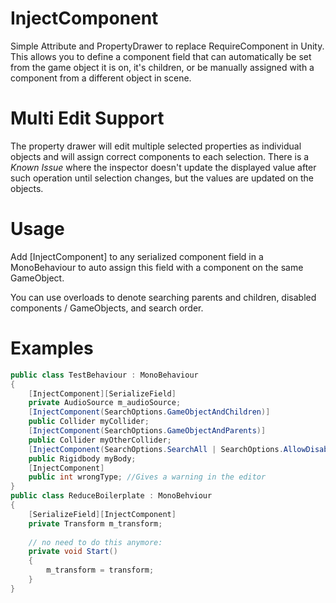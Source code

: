 # InjectComponent
Simple Attribute and PropertyDrawer to replace RequireComponent in Unity.
This allows you to define a component field that can automatically be set from the game object it is on, it's children, or be manually assigned with a component from a different object in scene.

# Multi Edit Support
The property drawer will edit multiple selected properties as individual objects and will assign correct components to each selection.
There is a *Known Issue* where the inspector doesn't update the displayed value after such operation until selection changes, but the values are updated on the objects.

# Usage
Add [InjectComponent] to any serialized component field in a MonoBehaviour to auto assign this field with a component on the same GameObject.

You can use overloads to denote searching parents and children, disabled components / GameObjects, and search order.

# Examples 
```csharp
public class TestBehaviour : MonoBehaviour
{
	[InjectComponent][SerializeField]
	private AudioSource m_audioSource;
	[InjectComponent(SearchOptions.GameObjectAndChildren)] 
	public Collider myCollider;
	[InjectComponent(SearchOptions.GameObjectAndParents)] 
	public Collider myOtherCollider;
	[InjectComponent(SearchOptions.SearchAll | SearchOptions.AllowDisabled, SearchOrder.ParentsFirst)]
	public Rigidbody myBody;
	[InjectComponent]
	public int wrongType; //Gives a warning in the editor
}
public class ReduceBoilerplate : MonoBehviour
{
	[SerializeField][InjectComponent]
	private Transform m_transform;
	
	// no need to do this anymore:
	private void Start()
	{
		m_transform = transform;
	}
}
```
